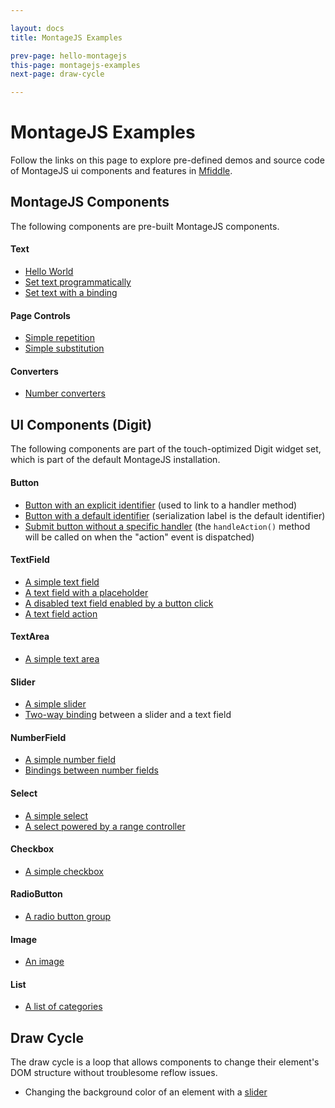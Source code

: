```yaml
---

layout: docs
title: MontageJS Examples

prev-page: hello-montagejs
this-page: montagejs-examples
next-page: draw-cycle

---
```



# MontageJS Examples

Follow the links on this page to explore pre-defined demos and source code of MontageJS ui components and features in [Mfiddle](http://montagejs.github.com/mfiddle/).

## MontageJS Components
The following components are pre-built MontageJS components.

#### Text
* [Hello World](http://montagejs.github.io/mfiddle/#!/5904314)
* [Set text programmatically](http://montagejs.github.io/mfiddle/#!/5904331)
* [Set text with a binding](http://montagejs.github.io/mfiddle/#!/5904335)

#### Page Controls
* [Simple repetition](http://montagejs.github.io/mfiddle/#!/5904339)
* [Simple substitution](http://montagejs.github.io/mfiddle/#!/5906283)

#### Converters
* [Number converters](http://montagejs.github.io/mfiddle/#!/5904344)


## UI Components (Digit)
The following components are part of the touch-optimized Digit widget set, which is part of the default MontageJS installation. 

#### Button
* [Button with an explicit identifier](http://montagejs.github.io/mfiddle/#!/5906286) (used to link to a handler method)
* [Button with a default identifier](http://montagejs.github.io/mfiddle/#!/5906289) (serialization label is the default identifier)
* [Submit button without a specific handler](http://montagejs.github.io/mfiddle/#!/5906291) (the `handleAction()` method will be called on when the "action" event is dispatched)

#### TextField
* [A simple text field](http://montagejs.github.io/mfiddle/#!/5906293)
* [A text field with a placeholder](http://montagejs.github.io/mfiddle/#!/5906294)
* [A disabled text field enabled by a button click](http://montagejs.github.io/mfiddle/#!/5906296)
* [A text field action](http://montagejs.github.io/mfiddle/#!/5906297)

#### TextArea
* [A simple text area](http://montagejs.github.io/mfiddle/#!/5904443)

#### Slider
* [A simple slider](http://montagejs.github.io/mfiddle/#!/5904461)
* [Two-way binding](http://montagejs.github.io/mfiddle/#!/5904468) between a slider and a text field

#### NumberField
* [A simple number field](http://montagejs.github.io/mfiddle/#!/5904473)
* [Bindings between number fields](http://montagejs.github.io/mfiddle/#!/5904479)

#### Select
* [A simple select](http://montagejs.github.io/mfiddle/#!/5904481)
* [A select powered by a range controller](http://montagejs.github.io/mfiddle/#!/5904482)

#### Checkbox
* [A simple checkbox](http://montagejs.github.io/mfiddle/#!/5904488)

#### RadioButton
* [A radio button group](http://montagejs.github.io/mfiddle/#!/5904493)

#### Image
* [An image](http://montagejs.github.io/mfiddle/#!/5904495)

#### List
* [A list of categories](http://montagejs.github.io/mfiddle/#!/5904497)


## Draw Cycle
The draw cycle is a loop that allows components to change their element's DOM structure without troublesome reflow issues.

* Changing the background color of an element with a [slider](http://montagejs.github.io/mfiddle/#!/5904498)
